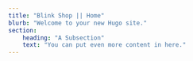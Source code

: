 ```yaml
---
title: "Blink Shop || Home"
blurb: "Welcome to your new Hugo site."
section:
    heading: "A Subsection"
    text: "You can put even more content in here."
---
```

